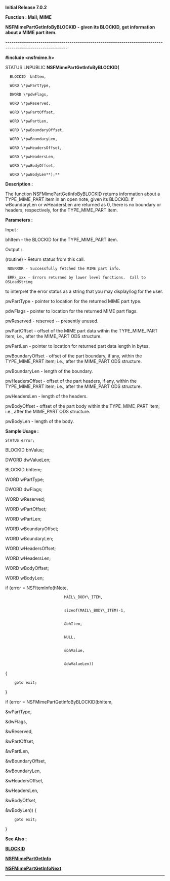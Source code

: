 




<!--
 /\* Font Definitions \*/
 @font-face
 {font-family:Courier;
 panose-1:2 7 4 9 2 2 5 2 4 4;}
@font-face
 {font-family:Helv;
 panose-1:2 11 6 4 2 2 2 3 2 4;}
@font-face
 {font-family:"Cambria Math";
 panose-1:2 4 5 3 5 4 6 3 2 4;}
 /\* Style Definitions \*/
 p.MsoNormal, li.MsoNormal, div.MsoNormal
 {margin-top:0cm;
 margin-right:0cm;
 margin-bottom:8.0pt;
 margin-left:0cm;
 line-height:107%;
 font-size:11.0pt;
 font-family:"Calibri",sans-serif;}
.MsoChpDefault
 {font-size:11.0pt;}
.MsoPapDefault
 {margin-bottom:8.0pt;
 line-height:107%;}
 /\* Page Definitions \*/
 @page WordSection1
 {size:612.0pt 792.0pt;
 margin:72.0pt 72.0pt 72.0pt 72.0pt;}
div.WordSection1
 {page:WordSection1;}
-->




**Initial Release 7.0.2**



**Function : Mail; MIME**



**NSFMimePartGetInfoByBLOCKID** **- given its
BLOCKID, get information about a MIME part item.**


**----------------------------------------------------------------------------------------------------------**



**#include <nsfmime.h>**



STATUS
LNPUBLIC **NSFMimePartGetInfoByBLOCKID(**  

      BLOCKID  bhItem,  

      WORD \*pwPartType,  

      DWORD \*pdwFlags,  

      WORD \*pwReserved,  

      WORD \*pwPartOffset,  

      WORD \*pwPartLen,  

      WORD \*pwBoundaryOffset,  

      WORD \*pwBoundaryLen,  

      WORD \*pwHeadersOffset,  

      WORD \*pwHeadersLen,  

      WORD \*pwBodyOffset,  

      WORD \*pwBodyLen**);**



**Description :**



The function
NSFMimePartGetInfoByBLOCKID returns information about a TYPE\_MIME\_PART item in
an open note, given its BLOCKID.  If wBoundaryLen or wHeadersLen are returned
as 0, there is no boundary or headers, respectively, for the TYPE\_MIME\_PART
item.


 


 


**Parameters :**



Input :  

bhItem  -  the BLOCKID for the TYPE\_MIME\_PART item.  

  




Output :  

(routine)  -  Return status from this call.  

     NOERROR - Successfully fetched the MIME part info.  

     ERR\_xxx - Errors returned by lower level functions.  Call to OSLoadString
to interpret the error status as a string that you may display/log for the
user.  

  

  

  

pwPartType  -  pointer to location for the returned MIME part type.  

  

pdwFlags  -  pointer to location for the returned MIME part flags.  

  

pwReserved  -  reserved -- presently unused.  

  

pwPartOffset  -  offset of the MIME part data within the TYPE\_MIME\_PART item;
i.e., after the MIME\_PART ODS structure.  

  

pwPartLen  -  pointer to location for returned part data length in bytes.  

  

pwBoundaryOffset  -  offset of the part boundary, if any, within the TYPE\_MIME\_PART
item; i.e., after the MIME\_PART ODS structure.  

  

pwBoundaryLen  -  length of the boundary.  

  

pwHeadersOffset  -  offset of the part headers, if any, within the
TYPE\_MIME\_PART item; i.e., after the MIME\_PART ODS structure.  

  

pwHeadersLen  -  length of the headers.  

  

pwBodyOffset  -  offset of the part body within the TYPE\_MIME\_PART item; i.e.,
after the MIME\_PART ODS structure.  

  

pwBodyLen  -  length of the body.  

  




 **Sample Usage :**


    STATUS error;


BLOCKID bhValue;


DWORD dwValueLen;


BLOCKID bhItem;


WORD wPartType;


DWORD dwFlags;


WORD wReserved;


WORD wPartOffset;


WORD wPartLen;


WORD wBoundaryOffset;


WORD wBoundaryLen;


WORD wHeadersOffset;


WORD wHeadersLen;


WORD wBodyOffset;


WORD wBodyLen;


 


if (error =
NSFItemInfo(hNote,


                              MAIL\_BODY\_ITEM,


                              sizeof(MAIL\_BODY\_ITEM)-1,


                              &bhItem,


                              NULL,


                              &bhValue,


                              &dwValueLen))
{


        goto exit;


}


 


if (error =
NSFMimePartGetInfoByBLOCKID(bhItem,


                                                
&wPartType,


                                                
&dwFlags,


                                                
&wReserved,


                                                
&wPartOffset,


                                                
&wPartLen,


                                                
&wBoundaryOffset,


                                                
&wBoundaryLen,


                                                
&wHeadersOffset,


                                                
&wHeadersLen,


                                                
&wBodyOffset,


                                                
&wBodyLen)) {


        goto exit;


}


 


 **See Also :**


**[BLOCKID](BLOCKID.md)**


**[NSFMimePartGetInfo](NSFMimePartGetInfo.md)**


**[NSFMimePartGetInfoNext](NSFMimePartGetInfoNext.md)**



----------------------------------------------------------------------------------------------------------


 





